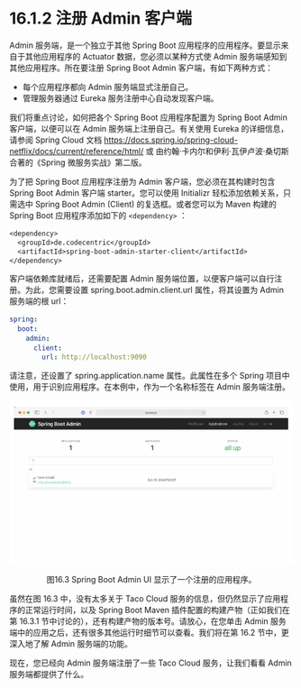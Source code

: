 # 16.1.2 注册 Admin 客户端

Admin 服务端，是一个独立于其他 Spring Boot 应用程序的应用程序。要显示来自于其他应用程序的 Actuator 数据，您必须以某种方式使 Admin 服务端感知到其他应用程序。所在要注册 Spring Boot Admin 客户端，有如下两种方式：

* 每个应用程序都向 Admin 服务端显式注册自己。
* 管理服务器通过 Eureka 服务注册中心自动发现客户端。

我们将重点讨论，如何把各个 Spring Boot 应用程序配置为 Spring Boot Admin 客户端，以便可以在 Admin 服务端上注册自己。有关使用 Eureka 的详细信息，请参阅 Spring Cloud 文档 https://docs.spring.io/spring-cloud-netflix/docs/current/reference/html/ 或 由约翰·卡内尔和伊利·瓦伊卢波·桑切斯合著的《Spring 微服务实战》第二版。

为了把 Spring Boot 应用程序注册为 Admin 客户端，您必须在其构建时包含 Spring Boot Admin 客户端 starter。您可以使用 Initializr 轻松添加依赖关系，只需选中 Spring Boot Admin \(Client\) 的复选框。或者您可以为 Maven 构建的 Spring Boot 应用程序添加如下的 `<dependency>` ：

```markup
<dependency>
  <groupId>de.codecentric</groupId>
  <artifactId>spring-boot-admin-starter-client</artifactId>
</dependency>
```

客户端依赖库就绪后，还需要配置 Admin 服务端位置，以便客户端可以自行注册。为此，您需要设置 spring.boot.admin.client.url 属性，将其设置为 Admin 服务端的根 url：

```yaml
spring:
  boot:
    admin:
      client:
        url: http://localhost:9090
```

请注意，还设置了 spring.application.name 属性。此属性在多个 Spring 项目中使用，用于识别应用程序。在本例中，作为一个名称标签在 Admin 服务端注册。

![](../../assets/16.3.png)

<center>图16.3 Spring Boot Admin UI 显示了一个注册的应用程序。</center>

虽然在图 16.3 中，没有太多关于 Taco Cloud 服务的信息，但仍然显示了应用程序的正常运行时间，以及 Spring Boot Maven 插件配置的构建产物（正如我们在第 16.3.1 节中讨论的），还有构建产物的版本号。请放心，在您单击 Admin 服务端中的应用之后，还有很多其他运行时细节可以查看。我们将在第 16.2 节中，更深入地了解 Admin 服务端的功能。

现在，您已经向 Admin 服务端注册了一些 Taco Cloud 服务，让我们看看 Admin 服务端都提供了什么。

